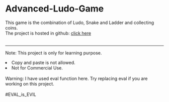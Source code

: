 # Advanced-Ludo-Game
This game is the combination of Ludo, Snake and Ladder and collecting coins.<br>
The project is hosted in github: <a href="https://ishwargautam.github.io/Advanced-Ludo-Game/">click here</a>
<br><br>
<hr>

Note: This project is only for learning purpose.
<li>Copy and paste is not allowed.</li>
<li>Not for Commercial Use.</li>
<br>
Warning: I have used eval function here. Try replacing eval if you are working on this project.<br><br>
#EVAL_is_EVIL
